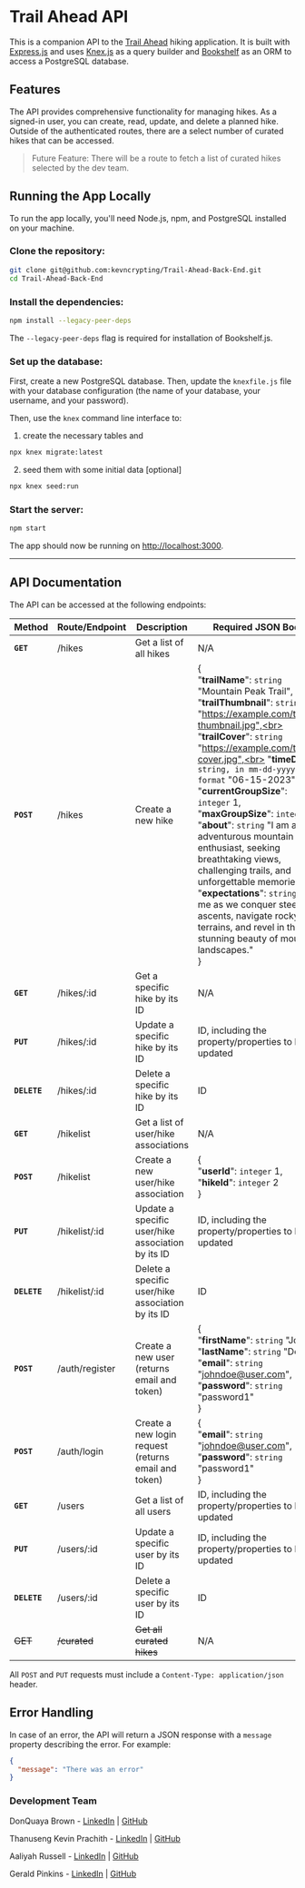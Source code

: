 # Trail Ahead API

This is a companion API to the [Trail Ahead](https://github.com/DQuaya/Trail-Ahead-Front-End) hiking application. It is built with [Express.js](https://expressjs.com/) and uses [Knex.js](http://knexjs.org/) as a query builder and [Bookshelf](https://bookshelfjs.org/) as an ORM to access a PostgreSQL database.

## Features

The API provides comprehensive functionality for managing hikes. As a signed-in user, you can create, read, update, and delete a planned hike. Outside of the authenticated routes, there are a select number of curated hikes that can be accessed.

>Future Feature: There will be a route to fetch a list of curated hikes selected by the dev team.

## Running the App Locally

To run the app locally, you'll need Node.js, npm, and PostgreSQL installed on your machine.

### Clone the repository:

```bash
git clone git@github.com:kevncrypting/Trail-Ahead-Back-End.git
cd Trail-Ahead-Back-End
```

### Install the dependencies:

```bash
npm install --legacy-peer-deps
```

The `--legacy-peer-deps` flag is required for installation of Bookshelf.js.

### Set up the database:

First, create a new PostgreSQL database. Then, update the `knexfile.js` file with your database configuration (the name of your database, your username, and your password).

Then, use the `knex` command line interface to:

1. create the necessary tables and 


```bash
npx knex migrate:latest
```
2. seed them with some initial data [optional]

```bash
npx knex seed:run
```

### Start the server:

```bash
npm start
```

The app should now be running on [http://localhost:3000](http://localhost:3000).

----

## API Documentation

The API can be accessed at the following endpoints:


| **Method**  | **Route/Endpoint**       | **Description**                                     | **Required JSON Body**                             |
|-------------|--------------------------|-----------------------------------------------------|----------------------------------------------------|
| **`GET`**   | /hikes                   | Get a list of all hikes                             | N/A                                                |
| **`POST`**  | /hikes                   | Create a new hike                                   | {<br>    "**trailName**": `string` "Mountain Peak Trail",<br>    "**trailThumbnail**": `string` "https://example.com/trail1-thumbnail.jpg",<br>    "**trailCover**": `string` "https://example.com/trail1-cover.jpg",<br>    "**timeDate**": `string, in mm-dd-yyyy format` "06-15-2023",<br>    "**currentGroupSize**": `integer` 1,<br>    "**maxGroupSize**": `integer` 3,<br>    "**about**": `string` "I am an adventurous mountain enthusiast, seeking breathtaking views, challenging trails, and unforgettable memories!",<br>    "**expectations**": `string` "Join me as we conquer steep ascents, navigate rocky terrains, and revel in the stunning beauty of mountain landscapes."<br>}                     |
| **`GET`**   | /hikes/:id               | Get a specific hike by its ID                       | N/A                                                |
| **`PUT`**   | /hikes/:id               | Update a specific hike by its ID                    | ID, including the property/properties to be updated|
| **`DELETE`**| /hikes/:id               | Delete a specific hike by its ID                    | ID                                                 |
| **`GET`**   | /hikelist                | Get a list of user/hike associations                | N/A                                                |
| **`POST`**  | /hikelist                | Create a new user/hike association                  | {<br>    "**userId**": `integer` 1,<br>    "**hikeId**": `integer` 2<br>}                     |
| **`PUT`**   | /hikelist/:id            | Update a specific user/hike association by its ID   | ID, including the property/properties to be updated|
| **`DELETE`**| /hikelist/:id            | Delete a specific user/hike association by its ID   | ID                                                 |
| **`POST`**  | /auth/register           | Create a new user (returns email and token)         | {<br>    "**firstName**": `string` "John",<br>    "**lastName**": `string` "Doe",<br>    "**email**": `string` "johndoe@user.com",<br>    "**password**": `string` "password1"<br>}                                                |
| **`POST`**  | /auth/login              | Create a new login request (returns email and token)| {<br>    "**email**": `string` "johndoe@user.com",<br>    "**password**": `string` "password1"<br>}                     |
| **`GET`**   | /users                   | Get a list of all users                             | ID, including the property/properties to be updated|
| **`PUT`**   | /users/:id               | Update a specific user by its ID                    | ID, including the property/properties to be updated|
| **`DELETE`**| /users/:id               | Delete a specific user by its ID                    | ID                                                 |
| ~~GET~~     | ~~/curated~~             | ~~Get all curated hikes~~                           | N/A                                                |

All `POST` and `PUT` requests must include a `Content-Type: application/json` header.

## Error Handling

In case of an error, the API will return a JSON response with a `message` property describing the error. For example:

```json
{
  "message": "There was an error"
}
```

### Development Team

DonQuaya Brown - [LinkedIn](https://www.linkedin.com/in/donquayabrown/) | [GitHub](https://github.com/DQuaya)

Thanuseng Kevin Prachith - [LinkedIn](https://www.linkedin.com/in/tkprachith/) | [GitHub](https://github.com/kevncrypting)

Aaliyah Russell - [LinkedIn](https://www.linkedin.com/in/aaliyah-russell-80900a1b5/) | [GitHub](https://github.com/Azrussell)

Gerald Pinkins - [LinkedIn](https://www.linkedin.com/in/gerald-pinkins/) | [GitHub](https://github.com/GeraldPinkinsJr)
